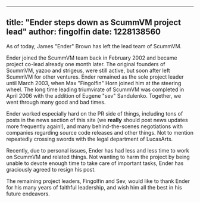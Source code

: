 
---
title: "Ender steps down as ScummVM project lead"
author: fingolfin
date: 1228138560
---

As of today, James "Ender" Brown has left the lead team of ScummVM.

Ender joined the ScummVM team back in February 2002 and became project co-lead already one month later. The original founders of ScummVM, yazoo and strigeus, were still active, but soon after left ScummVM for other ventures. Ender remained as the sole project leader until March 2003, when Max "Fingolfin" Horn joined him at the steering wheel. The long time leading triumvirate of ScummVM was completed in April 2006 with the addition of Eugene "sev" Sandulenko. Together, we went through many good and bad times.

Ender worked especially hard on the PR side of things, including tons of posts in the news section of this site (we **really** should post news updates more frequently again!), and many behind-the-scenes negotiations with companies regarding source code releases and other things. Not to mention repeatedly crossing swords with the legal department of LucasArts.

Recently, due to personal issues, Ender has had less and less time to work on ScummVM and related things. Not wanting to harm the project by being unable to devote enough time to take care of important tasks, Ender has graciously agreed to resign his post.

The remaining project leaders, Fingolfin and Sev, would like to thank Ender for his many years of faithful leadership, and wish him all the best in his future endeavors.
